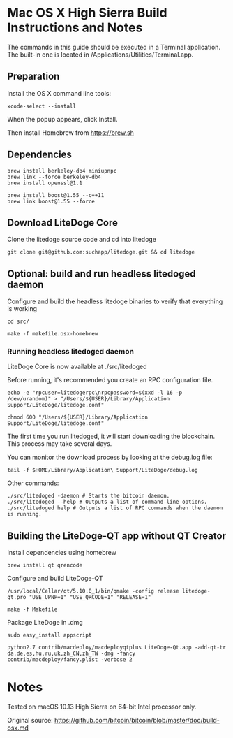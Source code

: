 # Mac OS X High Sierra Build Instructions and Notes

The commands in this guide should be executed in a Terminal application. The built-in one is located in /Applications/Utilities/Terminal.app.

## Preparation

Install the OS X command line tools:

```
xcode-select --install
```

When the popup appears, click Install.

Then install Homebrew from https://brew.sh

## Dependencies

```
brew install berkeley-db4 miniupnpc
brew link --force berkeley-db4
brew install openssl@1.1

brew install boost@1.55 --c++11 
brew link boost@1.55 --force
```

## Download LiteDoge Core

Clone the litedoge source code and cd into litedoge

```
git clone git@github.com:suchapp/litedoge.git && cd litedoge
```

## Optional: build and run headless litedoged daemon

Configure and build the headless litedoge binaries to verify that everything is working

```
cd src/

make -f makefile.osx-homebrew
```

### Running headless litedoged daemon

LiteDoge Core is now available at ./src/litedoged

Before running, it's recommended you create an RPC configuration file.

```
echo -e "rpcuser=litedogerpc\nrpcpassword=$(xxd -l 16 -p /dev/urandom)" > "/Users/${USER}/Library/Application Support/LiteDoge/litedoge.conf"

chmod 600 "/Users/${USER}/Library/Application Support/LiteDoge/litedoge.conf"
```

The first time you run litedoged, it will start downloading the blockchain. This process may take several days.

You can monitor the download process by looking at the debug.log file:

```
tail -f $HOME/Library/Application\ Support/LiteDoge/debug.log
```

Other commands:

```
./src/litedoged -daemon # Starts the bitcoin daemon.
./src/litedoged --help # Outputs a list of command-line options.
./src/litedoged help # Outputs a list of RPC commands when the daemon is running.
```

## Building the LiteDoge-QT app without QT Creator

Install dependencies using homebrew

```
brew install qt qrencode
```

Configure and build LiteDoge-QT
```
/usr/local/Cellar/qt/5.10.0_1/bin/qmake -config release litedoge-qt.pro "USE_UPNP=1" "USE_QRCODE=1" "RELEASE=1"

make -f Makefile 
```

Package LiteDoge in .dmg
```
sudo easy_install appscript

python2.7 contrib/macdeploy/macdeployqtplus LiteDoge-Qt.app -add-qt-tr da,de,es,hu,ru,uk,zh_CN,zh_TW -dmg -fancy contrib/macdeploy/fancy.plist -verbose 2
```

# Notes

Tested on macOS 10.13 High Sierra on 64-bit Intel processor only.

Original source: https://github.com/bitcoin/bitcoin/blob/master/doc/build-osx.md
